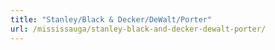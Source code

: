 ```yaml
---
title: "Stanley/Black & Decker/DeWalt/Porter"
url: /mississauga/stanley-black-and-decker-dewalt-porter/
---
```

